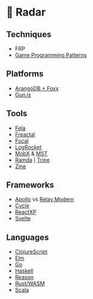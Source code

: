# 📡  Radar

## Techniques

* FRP
* [Game Programming Patterns](http://gameprogrammingpatterns.com/contents.html)

## Platforms

* [ArangoDB + Foxx](https://www.arangodb.com/why-arangodb/foxx/)
* [Gun.js](http://gun.js.org/)

## Tools

* [Fela](http://fela.js.org/)
* [Freactal](https://github.com/FormidableLabs/freactal)
* [Focal](https://github.com/grammarly/focal)
* [LogRocket](https://logrocket.com/)
* [MobX](https://mobx.js.org/getting-started.html) & [MST](https://github.com/mobxjs/mobx-state-tree)
* [Ramda](http://fr.umio.us/why-ramda/) | [Trine](https://github.com/jussi-kalliokoski/trine)
* [Zine](https://github.com/j-s-n/zine)

## Frameworks

* [Apollo](https://learnapollo.com/) vs [Relay Modern](https://facebook.github.io/relay/docs/relay-modern.html)
* [Cycle](https://github.com/cyclejs-community/create-cycle-app)
* [ReactXP](https://github.com/react-native-training/create-xp-app)
* [Svelte](https://svelte.technology/guide)

## Languages

* [ClojureScript](https://github.com/clojure/clojurescript)
* [Elm](http://elm-lang.org/)
* [Go](https://tour.golang.org/welcome/1)
* [Haskell](https://www.haskell.org/)
* [Reason](https://github.com/knowbody/crra)
* [Rust/WASM](https://medium.com/@ianjsikes/get-started-with-rust-webassembly-and-webpack-58d28e219635)
* [Scala](https://www.scala-lang.org/)
